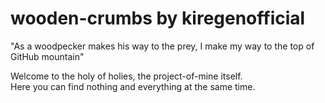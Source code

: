 # wooden-crumbs by kiregenofficial
"As a woodpecker makes his way to the prey, I make my way to the top of GitHub mountain"

Welcome to the holy of holies, the project-of-mine itself.  
Here you can find nothing and everything at the same time.

